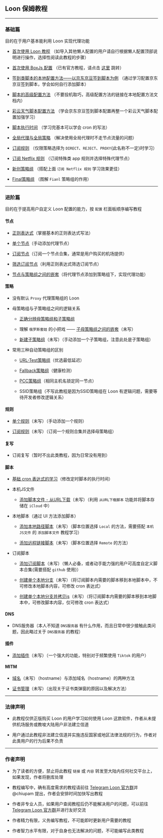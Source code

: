 ## Loon 保姆教程

------

### 基础篇

目的在于用户基本能利用 Loon 实现代理功能

- [首次使用 Loon 教程](https://github.com/chiupam/tutorial/blob/master/Loon/Frist.md) （如导入其他懒人配置的用户请自行根据懒人配置顶部说明进行操作，选择性阅读此教程的步骤）

- [首次使用 BoxJs 配置](https://github.com/chiupam/tutorial/blob/master/Loon/BoxJS.md) （已有官方教程，请点击 [这里](https://chavyleung.gitbook.io/boxjs/) 跳转）

- [签到类脚本的本地配置方法——以京东京豆签到脚本为例](https://github.com/chiupam/tutorial/blob/master/Loon/JD_DailyBonus_1.md) （通过学习配置京东京豆签到脚本，学会如何自行添加脚本）

- [脚本的高级配置方法](https://github.com/chiupam/tutorial/blob/master/Loon/JD_DailyBonus_1.md) （不要投机取巧，高级配置方法的链接在本地配置方法文档内）

- [彩云天气脚本配置方法](https://github.com/chiupam/tutorial/tree/master/caiyun) （学会京东京豆签到脚本配置再整一个彩云天气脚本配置加强学习）

- [脚本执行时间](https://github.com/chiupam/tutorial/blob/master/Loon/cron.md) （学习完基本可以学会 cron 的写法）

- [全局代理与全局策略](https://github.com/chiupam/tutorial/blob/master/Loon/Global_Policy.md) （解决使用全局代理时不走节点流量的问题）

- [订阅规则](https://github.com/chiupam/tutorial/blob/master/Loon/Rule.md) （仅限策略选择为 `DIRECT`、`REJECT`、`PROXY`{此名称不一定}时学习）

- [订阅 Netflix 规则](https://github.com/chiupam/tutorial/blob/master/Loon/Rule_Netflix.md) （订阅特殊类 app 规则并选择特殊代理节点）

- [新创策略组](https://github.com/chiupam/tutorial/blob/master/Loon/Proxy_Group.md) （搭配上面 `订阅 Netflix 规则` 学习效果更佳）

- [Final策略组](https://github.com/chiupam/tutorial/blob/master/Loon/Final.md) （图解 `Fianl` 策略组的作用）

------

### 进阶篇

目的在于提高用户自定义 Loon 配置的能力，按 `配置` 栏面板顺序编写教程

#### 节点

- [正则表达式](https://github.com/chiupam/tutorial/blob/master/Loon/Plus/Regex.md)（掌握基本的正则表达式写法）

- [单个节点](https://github.com/chiupam/tutorial/blob/master/Loon/Plus/Proxy.md)（手动添加代理节点）

- [订阅节点](https://github.com/chiupam/tutorial/blob/master/Loon/Plus/Remote_Proxy.md)（订阅一个节点合集，通常是用户购买的机场提供）

- [筛选订阅节点](https://github.com/chiupam/tutorial/blob/master/Loon/Plus/Remote_Filter.md)（利用正则表达式筛选订阅节点）

- [节点与策略组之间的嵌套](https://github.com/chiupam/tutorial/blob/master/Loon/Plus/Remote_Proxy_in_Proxy_Group.md)（将代理节点添加到策略组下，实现代理功能）

#### 策略

- 没有默认 `Proxy` 代理策略组的 Loon 

- 母策略组与子策略组之间的逻辑关系

  - [正确分辨母策略组和子策略组](https://github.com/chiupam/tutorial/blob/master/Loon/Plus/TOP_Policy.md)

  - 理解 `俄罗斯套娃` 的小把戏 —— [子母策略组之间的嵌套](https://github.com/chiupam/tutorial/blob/master/Loon/Plus/Matryoshka.md)（未写）

  - [新建子策略组](https://github.com/chiupam/tutorial/blob/master/Loon/Plus/New_Proxy_Group.md)（未写）（手动添加一个子策略组，注意此处是子策略组）

- 常用三种自动策略组的区别    

  - [URL-Test策略组](https://github.com/chiupam/tutorial/blob/master/Loon/Plus/URL-Test.md)（优选最低延迟）
  
  - [Fallback策略组](https://github.com/chiupam/tutorial/blob/master/Loon/Plus/Fallback.md)（健康检测）
  
   - [PCC策略组](https://github.com/chiupam/tutorial/blob/master/Loon/Plus/PCC.md)（相同主机名锁定同一节点）
  
  - SSID策略组（不写此教程是因为SSID策略组在 Loon 有逻辑问题，需要等待开发者修改逻辑关系）
  
#### 规则

- [单个规则](https://github.com/chiupam/tutorial/blob/master/Loon/Plus/Rule.md)（未写）（手动添加一个规则）

- [订阅规则](https://github.com/chiupam/tutorial/blob/master/Loon/Plus/Remote_Rule.md)（未写）（订阅一个规则合集并选择母策略组）
 
#### 复写

- 订阅复写（暂时不出此类教程，因为日常没有用到）

#### 脚本

- [基础 cron 表达式的学习](https://github.com/chiupam/tutorial/blob/master/Loon/Plus/cron.md)（修改定时脚本的执行时间）

- 本机JS文件

  - [添加脚本文件 - 从URL下载](https://github.com/chiupam/tutorial/blob/master/Loon/Plus/Download_From_URL.md)（未写）（利用 `从URL下载脚本` 功能并将脚本存储在 `iCloud` 中）

- 本地脚本（通过 UI 方法添加脚本）

  - [添加本地路径脚本](https://github.com/chiupam/tutorial/blob/master/Loon/Plus/Local_JaveScript.md)（未写）（脚本位置选择 `Local` 的方法，需要搭配 `本机JS文件` 的 `添加脚本文件` 教程学习）
  
  - [添加远程链接脚本](https://github.com/chiupam/tutorial/blob/master/Loon/Plus/Remote_JaveScript.md)（未写）（脚本位置选择 `Remote` 的方法）

- 订阅脚本

  - [添加订阅脚本](https://github.com/chiupam/tutorial/blob/master/Loon/Plus/Remote_Script.md)（未写）（懒人必备，或者动手能力强的用户可高度自定义脚本合集{需要搭配 `github` 使用}）

  - [创建单个本地分支](https://github.com/chiupam/tutorial/blob/master/Loon/Plus/Branch.md)（未写）（将订阅脚本内需要的脚本移到本地脚本中，不可修改本地脚本内容，可修改 cron 表达式）
  
  - [创建单个本地分支并拷贝js](https://github.com/chiupam/tutorial/blob/master/Loon/Plus/Branch&Copy.md)（未写）（将订阅脚本内需要的脚本移到本地脚本中，可修改脚本内容，仅可修改 cron 表达式）

#### DNS

- DNS服务器（本人不知道 `DNS服务器` 有什么作用，而且日常中很少接触此类问题，因此略过关于 `DNS服务器` 的教程）

#### 插件

- [添加插件](https://github.com/chiupam/tutorial/blob/master/Loon/Plus/Plugin.md)（未写）（一个强大的功能，特别对于频繁使用 `Tiktok` 的用户）

#### MITM

- [域名](https://github.com/chiupam/tutorial/blob/master/Loon/Plus/hostname.md)（未写）（hostname）与添加域名（hostname）的两种方法

- [证书管理](https://github.com/chiupam/tutorial/blob/master/Loon/Plus/p12.md)（未写）（出现关于证书类弹窗的原因以及解决方法）

---

### 法律声明

- 此教程仅供正版购买 Loon 的用户学习如何使用 Loon 这款软件，作者从未提供机场服务或教唆大陆用户非法建立信道

- 用户通过此教程非法建立信道并实施违反国家或地区法律法规的行为，作者对此类用户的行为后果不负责
---
### 作者声明

- 为了读者的方便，禁止将此教程 `链接` 或 `内容` 转发至大陆内任何社交平台上，如果发现，作者将删库处理

- 教程编写中，确有高度需求的教程请前往 [Telegram Loon 官方群](https://t.me/Loon0x00)并 @chiupam 提出，作者会安排时间加快写出教程

- 作者非专业人员，如果用户查阅教程后仍不能解决用户的问题，可以前往 [Telegram Loon 官方群](https://t.me/Loon0x00)并进行友好交流

- 作者精力有限，义务编写教程，不可能即时更新用户需要的教程

- 作者智力水平有限，对于自身也无法解决的问题，不可能编写此类教程

